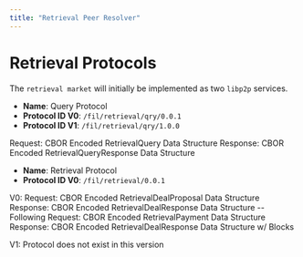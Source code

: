 ```yaml
---
title: "Retrieval Peer Resolver"
---
```


# Retrieval Protocols

The `retrieval market` will initially be implemented as two `libp2p` services.

- **Name**: Query Protocol
- **Protocol ID V0**: `/fil/retrieval/qry/0.0.1`
- **Protocol ID V1**: `/fil/retrieval/qry/1.0.0`

Request: CBOR Encoded RetrievalQuery Data Structure
Response: CBOR Encoded RetrievalQueryResponse Data Structure

- **Name**: Retrieval Protocol
- **Protocol ID V0**: `/fil/retrieval/0.0.1` 

V0:
Request: CBOR Encoded RetrievalDealProposal Data Structure
Response: CBOR Encoded RetrievalDealResponse Data Structure
-- Following
Request: CBOR Encoded RetrievalPayment Data Structure
Response: CBOR Encoded RetrievalDealResponse Data Structure w/ Blocks

V1: Protocol does not exist in this version